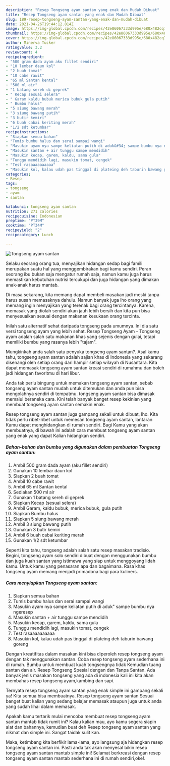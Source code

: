 ```yaml
---
description: "Resep Tongseng ayam santan yang enak dan Mudah Dibuat"
title: "Resep Tongseng ayam santan yang enak dan Mudah Dibuat"
slug: 189-resep-tongseng-ayam-santan-yang-enak-dan-mudah-dibuat
date: 2021-04-26T19:44:12.814Z
image: https://img-global.cpcdn.com/recipes/42e86067333d995e/680x482cq70/tongseng-ayam-santan-foto-resep-utama.jpg
thumbnail: https://img-global.cpcdn.com/recipes/42e86067333d995e/680x482cq70/tongseng-ayam-santan-foto-resep-utama.jpg
cover: https://img-global.cpcdn.com/recipes/42e86067333d995e/680x482cq70/tongseng-ayam-santan-foto-resep-utama.jpg
author: Minerva Tucker
ratingvalue: 3.2
reviewcount: 4
recipeingredient:
- "500 gram dada ayam aku fillet sendiri"
- "10 lembar daun kol"
- "2 buah tomat"
- "10 cabe rawit"
- "65 ml Santan kental"
- "500 ml air"
- "1 batang sereh di geprek"
- " Kecap sesuai selera"
- " Garam kaldu bubuk merica bubuk gula putih"
- " Bumbu halus"
- "5 siung bawang merah"
- "3 siung bawang putih"
- "3 butir kemiri"
- "6 buah cabai keriting merah"
- "1/2 sdt ketumbar"
recipeinstructions:
- "Siapkan semua bahan"
- "Tumis bumbu halus dan serai sampai wangi"
- "Masukin ayam nya sampe keliatan putih di aduk&#34; sampe bumbu nya ngeresep"
- "Masukin santan + air tunggu sampe mendidih"
- "Masukin kecap, garem, kaldu, sama gula"
- "Tunggu mendidih lagi, masukin tomat, cengek"
- "Test rasaaaaaaaaaa"
- "Masukin kol, kalau udah pas tinggal di plateing deh taburin bawang goreng"
categories:
- Resep
tags:
- tongseng
- ayam
- santan

katakunci: tongseng ayam santan 
nutrition: 271 calories
recipecuisine: Indonesian
preptime: "PT39M"
cooktime: "PT34M"
recipeyield: "2"
recipecategory: Lunch

---
```



![Tongseng ayam santan](https://img-global.cpcdn.com/recipes/42e86067333d995e/680x482cq70/tongseng-ayam-santan-foto-resep-utama.jpg)

Selaku seorang orang tua, menyajikan hidangan sedap bagi famili merupakan suatu hal yang menggembirakan bagi kamu sendiri. Peran seorang ibu bukan saja mengatur rumah saja, namun kamu juga harus memastikan kebutuhan nutrisi tercukupi dan juga hidangan yang dimakan anak-anak harus mantab.

Di masa  sekarang, kita memang dapat membeli masakan jadi meski tanpa harus susah memasaknya dahulu. Namun banyak juga lho orang yang memang ingin menyajikan yang terenak bagi orang tercintanya. Karena, memasak yang diolah sendiri akan jauh lebih bersih dan kita pun bisa menyesuaikan sesuai dengan makanan kesukaan orang tercinta. 

Inilah satu alternatif sehat daripada tongseng pada umumnya. Ini dia satu versi tongseng ayam yang lebih sehat. Resep Tongseng Ayam - Tongseng ayam adalah salah satu makanan khas yang sejenis dengan gulai, tetapi memiliki bumbu yang rasanya lebih &#34;tajam&#34;.

Mungkinkah anda salah satu penyuka tongseng ayam santan?. Asal kamu tahu, tongseng ayam santan adalah sajian khas di Indonesia yang sekarang disenangi oleh setiap orang dari hampir setiap wilayah di Nusantara. Kita dapat memasak tongseng ayam santan kreasi sendiri di rumahmu dan boleh jadi hidangan favoritmu di hari libur.

Anda tak perlu bingung untuk memakan tongseng ayam santan, sebab tongseng ayam santan mudah untuk ditemukan dan anda pun bisa mengolahnya sendiri di tempatmu. tongseng ayam santan bisa dimasak memalui beraneka cara. Kini telah banyak banget resep kekinian yang membuat tongseng ayam santan semakin enak.

Resep tongseng ayam santan juga gampang sekali untuk dibuat, lho. Kita tidak perlu ribet-ribet untuk memesan tongseng ayam santan, lantaran Kamu dapat menghidangkan di rumah sendiri. Bagi Kamu yang akan membuatnya, di bawah ini adalah cara membuat tongseng ayam santan yang enak yang dapat Kalian hidangkan sendiri.

<!--inarticleads1-->

##### Bahan-bahan dan bumbu yang digunakan dalam pembuatan Tongseng ayam santan:

1. Ambil 500 gram dada ayam (aku fillet sendiri)
1. Gunakan 10 lembar daun kol
1. Siapkan 2 buah tomat
1. Ambil 10 cabe rawit
1. Ambil 65 ml Santan kental
1. Sediakan 500 ml air
1. Gunakan 1 batang sereh di geprek
1. Siapkan  Kecap (sesuai selera)
1. Ambil  Garam, kaldu bubuk, merica bubuk, gula putih
1. Siapkan  Bumbu halus
1. Siapkan 5 siung bawang merah
1. Ambil 3 siung bawang putih
1. Gunakan 3 butir kemiri
1. Ambil 6 buah cabai keriting merah
1. Gunakan 1/2 sdt ketumbar


Seperti kita tahu, tongseng adalah salah satu resep masakan tradisio. Begini, tongseng ayam solo sendiri dibuat dengan menggunakan bumbu dan juga kuah santan yang istimewa yang siap untuk menggoyang lidah kamu. Untuk kamu yang penasaran apa dan bagaimana. Rasa khas tongseng ayam memang menjadi primadona bagi para kuliners. 

<!--inarticleads2-->

##### Cara menyiapkan Tongseng ayam santan:

1. Siapkan semua bahan
1. Tumis bumbu halus dan serai sampai wangi
1. Masukin ayam nya sampe keliatan putih di aduk&#34; sampe bumbu nya ngeresep
1. Masukin santan + air tunggu sampe mendidih
1. Masukin kecap, garem, kaldu, sama gula
1. Tunggu mendidih lagi, masukin tomat, cengek
1. Test rasaaaaaaaaaa
1. Masukin kol, kalau udah pas tinggal di plateing deh taburin bawang goreng


Dengan kreatifitas dalam masakan kini bisa diperoleh resep tongseng ayam dengan tak menggunakan santan. Coba resep tongseng ayam sederhana ini di rumah. Bumbu untuk membuat kuah tongsengnya tidak Kemudian tuang santan dan air. Resep Tongseng Spesial dengan dan Tanpa Santan. Ada banyak jenis masakan tongseng yang ada di indonesia kali ini kita akan membahas resep tongseng ayam,kambing dan sapi. 

Ternyata resep tongseng ayam santan yang enak simple ini gampang sekali ya! Kita semua bisa membuatnya. Resep tongseng ayam santan Sesuai banget buat kalian yang sedang belajar memasak ataupun juga untuk anda yang sudah lihai dalam memasak.

Apakah kamu tertarik mulai mencoba membuat resep tongseng ayam santan mantab tidak rumit ini? Kalau kalian mau, ayo kamu segera siapin alat dan bahannya, kemudian buat deh Resep tongseng ayam santan yang nikmat dan simple ini. Sangat taidak sulit kan. 

Maka, ketimbang kita berfikir lama-lama, ayo langsung aja hidangkan resep tongseng ayam santan ini. Pasti anda tak akan menyesal bikin resep tongseng ayam santan mantab simple ini! Selamat berkreasi dengan resep tongseng ayam santan mantab sederhana ini di rumah sendiri,oke!.

